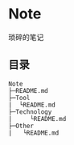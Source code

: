 # Note
琐碎的笔记

## 目录
```
Note
├─README.md
├─Tool
|  └README.md
├─Technology
|     └README.md
├─Other
|   └README.md
```
